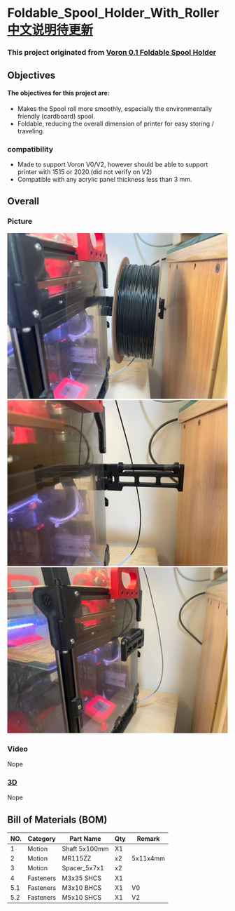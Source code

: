 # Foldable_Spool_Holder_With_Roller [中文说明待更新](./Readme_CN.MD)


### This project originated from [Voron 0.1 Foldable Spool Holder](https://www.printables.com/model/311233-voron-01-foldable-spool-holder)

## Objectives

#### The objectives for this project are:

 - Makes the Spool roll more smoothly, especially the environmentally friendly (cardboard) spool.
 - Foldable, reducing the overall dimension of printer for easy storing / traveling.
   
### compatibility
   
 - Made to support Voron V0/V2, however should be able to support printer with 1515 or 2020.(did not verify on V2)
 - Compatible with any acrylic panel thickness less than 3 mm.

## Overall

### Picture

![图片](Image/IMG_9499.jpg)
![图片1](Image/IMG_9500.jpg)
![图片2](Image/IMG_9501.jpg)
### Video
Nope

 
### [3D](./3D)
Nope


## Bill of Materials (BOM)
|NO.	|Category	|Part Name	|Qty	|Remark
|--|--|--|--|--|
|1	|Motion	|Shaft 5x100mm  |X1	|
|2	|Motion	|MR115ZZ	|x2 |5x11x4mm |
|3	|Motion	|Spacer_5x7x1|x2 |	
|4	|Fasteners	|M3x35 SHCS	|X1 ||
|5.1	|Fasteners	|M3x10 BHCS	|X1	|V0|
|5.2	|Fasteners	|M5x10 SHCS	|X1 |V2|
